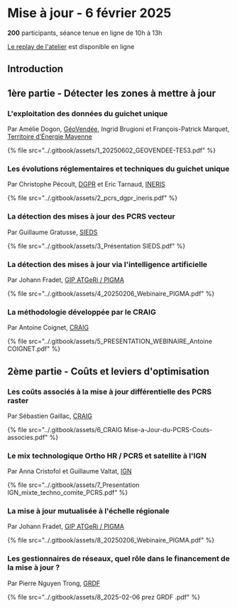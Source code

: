 # Mise à jour - 6 février 2025

**200** participants, séance tenue en ligne de 10h à 13h

[Le replay de l'atelier](https://tube.numerique.gouv.fr/w/nxFYNxy1miVuqDmiwXmMU6) est disponible en ligne

## Introduction

## 1ère partie - Détecter les zones à mettre à jour

### L'exploitation des données du guichet unique

Par Amélie Dogon, [GéoVendée](http://www.geovendee.fr/accueil), Ingrid Brugioni et François-Patrick Marquet, [Territoire d’Énergie Mayenne](https://www.territoire-energie53.fr/)

{% file src="../.gitbook/assets/1_20250602_GEOVENDEE-TE53.pdf" %}

### Les évolutions réglementaires et techniques du guichet unique

Par Christophe Pécoult, [DGPR](https://www.ecologie.gouv.fr/direction-generale-prevention-risques-dgpr) et Eric Tarnaud, [INERIS](https://www.ineris.fr/fr)



{% file src="../.gitbook/assets/2_pcrs_dgpr_ineris.pdf" %}

### La détection des mises à jour des PCRS vecteur

Par Guillaume Gratusse, [SIEDS](https://www.sieds.fr/)

{% file src="../.gitbook/assets/3_Présentation SIEDS.pdf" %}

### La détection des mises à jour via l'intelligence artificielle

Par Johann Fradet, [GIP ATGeRi / PIGMA](https://gipatgeri.fr/)



{% file src="../.gitbook/assets/4_20250206_Webinaire_PIGMA.pdf" %}

### La méthodologie développée par le CRAIG

Par Antoine Coignet, [CRAIG](https://www.craig.fr/)



{% file src="../.gitbook/assets/5_PRESENTATION_WEBINAIRE_Antoine COIGNET.pdf" %}

## 2ème partie - Coûts et leviers d'optimisation

### Les coûts associés à la mise à jour différentielle des PCRS raster

Par Sébastien Gaillac, [CRAIG](https://www.craig.fr/)



{% file src="../.gitbook/assets/6_CRAIG Mise-a-Jour-du-PCRS-Couts-associes.pdf" %}

### Le mix technologique Ortho HR / PCRS et satellite à l'IGN

Par Anna Cristofol et Guillaume Valtat, [IGN](https://www.ign.fr/)



{% file src="../.gitbook/assets/7_Presentation IGN_mixte_techno_comite_PCRS.pdf" %}

### La mise à jour mutualisée à l'échelle régionale

Par Johann Fradet, [GIP ATGeRi / PIGMA](https://gipatgeri.fr/)



{% file src="../.gitbook/assets/8_20250206_Webinaire_PIGMA.pdf" %}

### Les gestionnaires de réseaux, quel rôle dans le financement de la mise à jour ?

Par Pierre Nguyen Trong, [GRDF](https://www.grdf.fr/)



{% file src="../.gitbook/assets/8_2025-02-06 prez GRDF .pdf" %}
